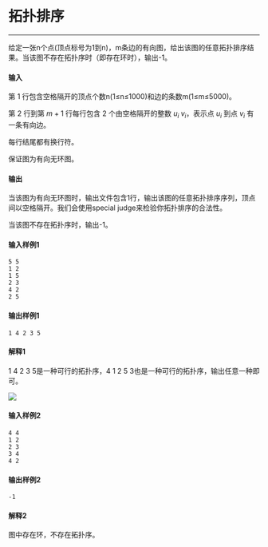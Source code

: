 # 拓扑排序

---

给定一张n个点(顶点标号为1到n)，m条边的有向图，给出该图的任意拓扑排序结果。当该图不存在拓扑序时（即存在环时），输出-1。

#### 输入

第 1 行包含空格隔开的顶点个数n(1≤n≤1000)和边的条数m(1≤m≤5000)。

第 2 行到第 $m+1$ 行每行包含 2 个由空格隔开的整数 $u_i$ $v_i$，表示点 $u_i$ 到点 $v_i$ 有一条有向边。

每行结尾都有换行符。

保证图为有向无环图。

#### 输出

当该图为有向无环图时，输出文件包含1行，输出该图的任意拓扑排序序列，顶点间以空格隔开。我们会使用special judge来检验你拓扑排序的合法性。

当该图不存在拓扑序时，输出-1。

#### 输入样例1

```
5 5
1 2
1 5
2 3
4 2
2 5
```

#### 输出样例1

```
1 4 2 3 5
```

#### 解释1

1 4 2 3 5是一种可行的拓扑序，4 1 2 5 3也是一种可行的拓扑序，输出任意一种即可。

![](https://dsa.cs.tsinghua.edu.cn/oj/attachment/80f5/80f59e75d3044b7df603aba2b2a63a2be0646f7f.png)

#### 输入样例2

```
4 4
1 2
2 3
3 4
4 2
```

#### 输出样例2

```
-1
```

#### 解释2

图中存在环，不存在拓扑序。